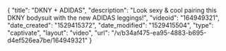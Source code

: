 {
    "title": "DKNY + ADIDAS",
    "description": "Look sexy & cool pairing this DKNY bodysuit with the new ADIDAS leggings!",
    "videoid": "164949321",
    "date_created": "1529415372",
    "date_modified": "1529415504",
    "type": "captivate",
    "layout": "video",
    "url": "\/v\/b34af475-ea95-4883-b695-d4ef526ea7be\/164949321"
}
